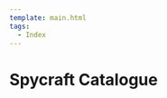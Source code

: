 ```yaml
---
template: main.html
tags:
  - Index
---
```


# Spycraft Catalogue

<!-- material/tags { scope: true } -->